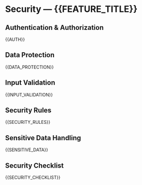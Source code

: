 # Security — {{FEATURE_TITLE}}

## Authentication & Authorization

{{AUTH}}

## Data Protection

{{DATA_PROTECTION}}

## Input Validation

{{INPUT_VALIDATION}}

## Security Rules

{{SECURITY_RULES}}

## Sensitive Data Handling

{{SENSITIVE_DATA}}

## Security Checklist

{{SECURITY_CHECKLIST}}